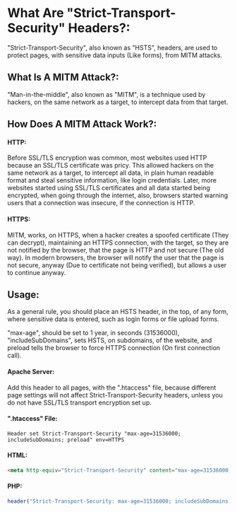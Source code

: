 # What Are "Strict-Transport-Security" Headers?:
"Strict-Transport-Security", also known as "HSTS", headers, are used to protect pages, with sensitive data inputs (Like forms), from MITM attacks.

## What Is A MITM Attack?:
"Man-in-the-middle", also known as "MITM", is a technique used by hackers, on the same network as a target, to intercept data from that target.

## How Does A MITM Attack Work?:

#### HTTP:
Before SSL/TLS encryption was common, most websites used HTTP because an SSL/TLS certificate was pricy. This allowed hackers on the same network as a target, to intercept all data, in plain human readable format and steal sensitive information, like login credentials. Later, more websites started using SSL/TLS certificates and all data started being encrypted, when going through the internet, also, browsers started warning users that a connection was insecure, if the connection is HTTP.

#### HTTPS:
MITM, works, on HTTPS, when a hacker creates a spoofed certificate (They can decrypt), maintaining an HTTPS connection, with the target, so they are not notified by the browser, that the page is HTTP and not secure (The old way). In modern browsers, the browser will notify the user that the page is not secure, anyway (Due to certificate not being verified), but allows a user to continue anyway.

## Usage:
As a general rule, you should place an HSTS header, in the top, of any form, where sensitive data is entered, such as login forms or file upload forms.

"max-age", should be set to 1 year, in seconds (31536000), "includeSubDomains", sets HSTS, on subdomains, of the website, and preload tells the browser to force HTTPS connection (On first connection call).

#### Apache Server:
Add this header to all pages, with the ".htaccess" file, because different page settings will not affect Strict-Transport-Security headers, unless you do not have SSL/TLS transport encryption set up.

#### ".htaccess" File:
`Header set Strict-Transport-Security "max-age=31536000; includeSubDomains; preload" env=HTTPS`

#### HTML:

```html
<meta http-equiv="Strict-Transport-Security" content="max-age=31536000; includeSubDomains; preload"/>
```

#### PHP:
```php
header("Strict-Transport-Security: max-age=31536000; includeSubDomains; preload");
```
